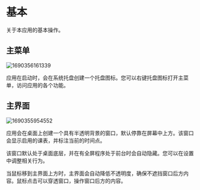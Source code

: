# 基本

关于本应用的基本操作。

## 主菜单

![1690356161339](pack://application:,,,/ClassIsland;component/Assets/Documents/image/Basic/1690356161339.png)

应用在启动时，会在系统托盘创建一个托盘图标。您可以右键托盘图标打开主菜单，访问应用的各个功能。

## 主界面

![1690355954552](pack://application:,,,/ClassIsland;component/Assets/Documents/image/Basic/1690355954552.png)

应用会在桌面上创建一个具有半透明背景的窗口，默认停靠在屏幕中上方。该窗口会显示启用的课表，并标注当前的时间点。

该窗口默认处于桌面底层，并在有全屏程序处于前台时会自动隐藏。您可以在设置中调整相关行为。

当鼠标移到主界面上方时，主界面会自动降低不透明度，确保不遮挡窗口后方内容。鼠标点击可以穿透窗口，操作窗口后方的内容。